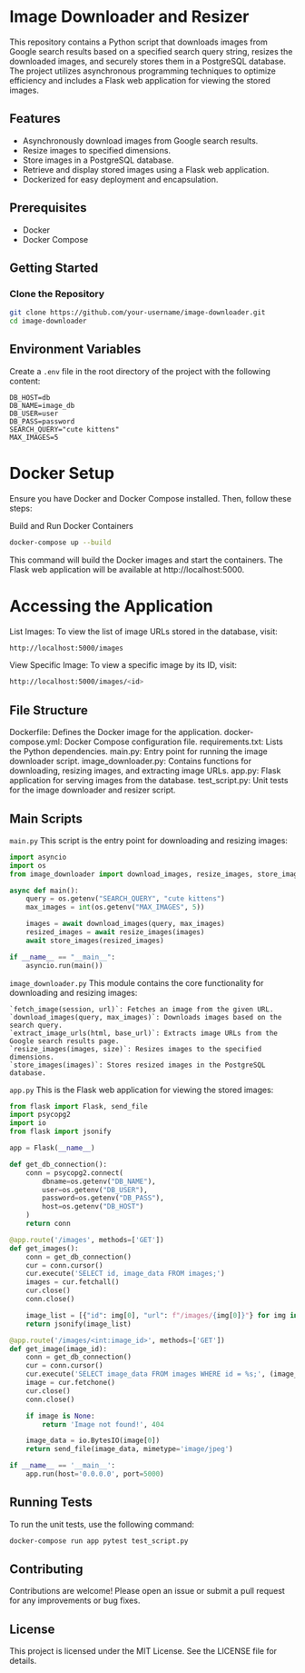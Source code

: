 # Image Downloader and Resizer

This repository contains a Python script that downloads images from Google search results based on a specified search query string, resizes the downloaded images, and securely stores them in a PostgreSQL database. The project utilizes asynchronous programming techniques to optimize efficiency and includes a Flask web application for viewing the stored images.

## Features

- Asynchronously download images from Google search results.
- Resize images to specified dimensions.
- Store images in a PostgreSQL database.
- Retrieve and display stored images using a Flask web application.
- Dockerized for easy deployment and encapsulation.

## Prerequisites

- Docker
- Docker Compose

## Getting Started

### Clone the Repository

```bash
git clone https://github.com/your-username/image-downloader.git
cd image-downloader
```

## Environment Variables

Create a `.env` file in the root directory of the project with the following content:

```
DB_HOST=db
DB_NAME=image_db
DB_USER=user
DB_PASS=password
SEARCH_QUERY="cute kittens"
MAX_IMAGES=5
```

# Docker Setup

Ensure you have Docker and Docker Compose installed. Then, follow these steps:

Build and Run Docker Containers


```bash
docker-compose up --build
```

This command will build the Docker images and start the containers. The Flask web application will be available at http://localhost:5000.

# Accessing the Application

List Images:
To view the list of image URLs stored in the database, visit:

```bash 
http://localhost:5000/images
```

View Specific Image:
To view a specific image by its ID, visit:


```bash 
http://localhost:5000/images/<id>
```

## File Structure

Dockerfile: Defines the Docker image for the application.
docker-compose.yml: Docker Compose configuration file.
requirements.txt: Lists the Python dependencies.
main.py: Entry point for running the image downloader script.
image_downloader.py: Contains functions for downloading, resizing images, and extracting image URLs.
app.py: Flask application for serving images from the database.
test_script.py: Unit tests for the image downloader and resizer script.

## Main Scripts
`main.py`
This script is the entry point for downloading and resizing images:

```python
import asyncio
import os
from image_downloader import download_images, resize_images, store_images

async def main():
    query = os.getenv("SEARCH_QUERY", "cute kittens")
    max_images = int(os.getenv("MAX_IMAGES", 5))

    images = await download_images(query, max_images)
    resized_images = await resize_images(images)
    await store_images(resized_images)

if __name__ == "__main__":
    asyncio.run(main())
```

`image_downloader.py`
This module contains the core functionality for downloading and resizing images:

    `fetch_image(session, url)`: Fetches an image from the given URL.
    `download_images(query, max_images)`: Downloads images based on the search query.
    `extract_image_urls(html, base_url)`: Extracts image URLs from the Google search results page.
    `resize_images(images, size)`: Resizes images to the specified dimensions.
    `store_images(images)`: Stores resized images in the PostgreSQL database.

`app.py`
This is the Flask web application for viewing the stored images:

```python
from flask import Flask, send_file
import psycopg2
import io
from flask import jsonify

app = Flask(__name__)

def get_db_connection():
    conn = psycopg2.connect(
        dbname=os.getenv("DB_NAME"),
        user=os.getenv("DB_USER"),
        password=os.getenv("DB_PASS"),
        host=os.getenv("DB_HOST")
    )
    return conn

@app.route('/images', methods=['GET'])
def get_images():
    conn = get_db_connection()
    cur = conn.cursor()
    cur.execute('SELECT id, image_data FROM images;')
    images = cur.fetchall()
    cur.close()
    conn.close()

    image_list = [{"id": img[0], "url": f"/images/{img[0]}"} for img in images]
    return jsonify(image_list)

@app.route('/images/<int:image_id>', methods=['GET'])
def get_image(image_id):
    conn = get_db_connection()
    cur = conn.cursor()
    cur.execute('SELECT image_data FROM images WHERE id = %s;', (image_id,))
    image = cur.fetchone()
    cur.close()
    conn.close()

    if image is None:
        return 'Image not found!', 404

    image_data = io.BytesIO(image[0])
    return send_file(image_data, mimetype='image/jpeg')

if __name__ == '__main__':
    app.run(host='0.0.0.0', port=5000)
```

## Running Tests

To run the unit tests, use the following command:

```bash
docker-compose run app pytest test_script.py
```

## Contributing

Contributions are welcome! Please open an issue or submit a pull request for any improvements or bug fixes.
## License
This project is licensed under the MIT License. See the LICENSE file for details.
